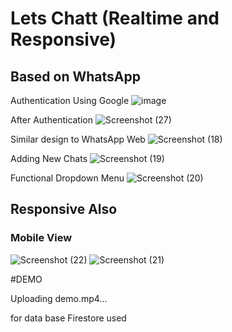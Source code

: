 # Lets Chatt (Realtime and Responsive)
## Based on WhatsApp 

Authentication Using Google
![image](https://user-images.githubusercontent.com/74947287/179937368-9ed9e1db-a169-450a-b639-a6531db16614.png)

After Authentication
![Screenshot (27)](https://user-images.githubusercontent.com/74947287/179936533-b3bdccf8-c8da-405d-a99b-6c6e2404e2d7.png)

Similar design to WhatsApp Web 
![Screenshot (18)](https://user-images.githubusercontent.com/74947287/179936738-c4f11716-721d-44f8-868e-b6b70febf0ef.png)

Adding New Chats
![Screenshot (19)](https://user-images.githubusercontent.com/74947287/179936777-f0033ea8-b021-4385-8f35-e63dcc041b5e.png)

Functional Dropdown Menu
![Screenshot (20)](https://user-images.githubusercontent.com/74947287/179936954-6eda8b12-7b52-492c-abc7-c88ad5361204.png)

## Responsive Also
### Mobile View
![Screenshot (22)](https://user-images.githubusercontent.com/74947287/179937122-7cd19d33-8c12-4bd8-8bd7-edbace316248.png)
![Screenshot (21)](https://user-images.githubusercontent.com/74947287/179937172-6418670b-cf31-40e9-ab8d-c860bf9a8985.png)

#DEMO

Uploading demo.mp4…






for data base Firestore used
